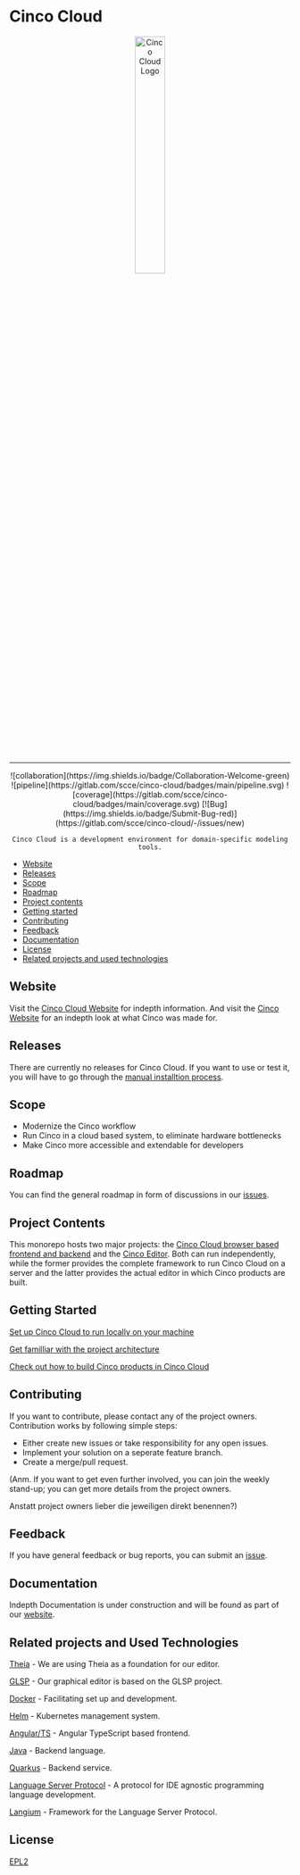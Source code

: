 # Cinco Cloud

<div align="center">
    <img src="https://gitlab.com/scce/cinco-cloud/-/raw/main/docs/vuepress/src/.vuepress/public/assets/cinco_cloud_logo.png" width="33%" alt="Cinco Cloud Logo" />
    <hr />
</div>

<div id="badges" align="center">
    ![collaboration](https://img.shields.io/badge/Collaboration-Welcome-green)
    ![pipeline](https://gitlab.com/scce/cinco-cloud/badges/main/pipeline.svg)
    ![coverage](https://gitlab.com/scce/cinco-cloud/badges/main/coverage.svg)
    [![Bug](https://img.shields.io/badge/Submit-Bug-red)](https://gitlab.com/scce/cinco-cloud/-/issues/new)

    Cinco Cloud is a development environment for domain-specific modeling tools.
</div>

- [Website](#website)
- [Releases](#releases)
- [Scope](#scope)
- [Roadmap](#roadmap)
- [Project contents](#project-contents)
- [Getting started](#getting-started)
- [Contributing](#contributing)
- [Feedback](#feedback)
- [Documentation](#documentation)
- [License](#license)
- [Related projects and used technologies](#related-projects-and-used-technologies)

## Website

Visit the [Cinco Cloud Website](https://scce.gitlab.io/cinco-cloud/) for indepth information.
And visit the [Cinco Website](https://cinco.scce.info/) for an indepth look at what Cinco was made for.

## Releases

There are currently no releases for Cinco Cloud. If you want to use or test it, you will have to go through the [manual installtion process](#getting-started).

## Scope

- Modernize the Cinco workflow
- Run Cinco in a cloud based system, to eliminate hardware bottlenecks
- Make Cinco more accessible and extendable for developers

## Roadmap

You can find the general roadmap in form of discussions in our [issues](https://gitlab.com/scce/cinco-cloud/-/issues/?label_name%5B%5D=Discussion).

## Project Contents

This monorepo hosts two major projects: the [Cinco Cloud browser based frontend and backend](https://gitlab.com/scce/cinco-cloud/-/tree/main/cinco-cloud?ref_type=heads) and the [Cinco Editor](https://gitlab.com/scce/cinco-cloud/-/tree/main/cinco-cloud-archetype?ref_type=heads).
Both can run independently, while the former provides the complete framework to run Cinco Cloud on a server and the latter provides the actual editor in which Cinco products are built.

## Getting Started

[Set up Cinco Cloud to run locally on your machine](https://scce.gitlab.io/cinco-cloud/content/developer-guide/installation/#preparations)

[Get familliar with the project architecture](https://scce.gitlab.io/cinco-cloud/content/developer-guide/overview/#directories)

[Check out how to build Cinco products in Cinco Cloud](https://scce.gitlab.io/cinco-cloud/content/user-guide/building-cinco-products/)

## Contributing

If you want to contribute, please contact any of the project owners.
Contribution works by following simple steps:

- Either create new issues or take responsibility for any open issues.
- Implement your solution on a seperate feature branch.
- Create a merge/pull request.

(Anm. If you want to get even further involved, you can join the weekly stand-up; you can get more details from the project owners.

Anstatt project owners lieber die jeweiligen direkt benennen?)

## Feedback

If you have general feedback or bug reports, you can submit an [issue](https://gitlab.com/scce/cinco-cloud/-/issues/new).

## Documentation

Indepth Documentation is under construction and will be found as part of our [website](https://scce.gitlab.io/cinco-cloud/).

## Related projects and Used Technologies

[Theia][theia] - We are using Theia as a foundation for our editor.

[GLSP][glsp] - Our graphical editor is based on the GLSP project.

[Docker][docker] - Facilitating set up and development.

[Helm][helm] - Kubernetes management system.

[Angular/TS][angular] - Angular TypeScript based frontend.

[Java][java] - Backend language.

[Quarkus][quarkus] - Backend service.

[Language Server Protocol][lsp] - A protocol for IDE agnostic programming language development.

[Langium][langium] - Framework for the Language Server Protocol.

[//]: # "Source definitions"
[theia]: https://github.com/eclipse-theia/theia "Theia"
[glsp]: https://github.com/eclipse-glsp/glsp "The Graphical Language Server Platform"
[docker]: https://www.docker.com/ "Docker"
[helm]: https://helm.sh/ "Helm"
[angular]: https://angular.io/ "Angular"
[java]: https://www.java.com/de/ "Java"
[quarkus]: https://quarkus.io/ "Quarkus"
[lsp]: https://microsoft.github.io/language-server-protocol/ "Language Server Protocol"
[langium]: https://langium.org/ "Langium"

## License

[EPL2](https://www.eclipse.org/legal/epl-2.0/)
